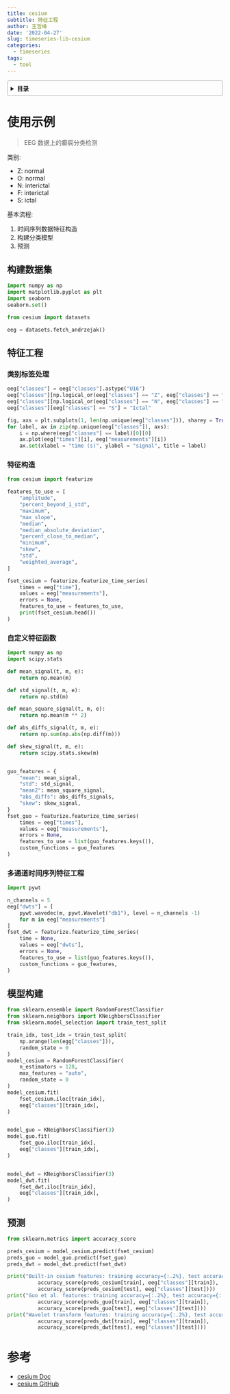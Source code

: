 ```yaml
---
title: cesium
subtitle: 特征工程
author: 王哲峰
date: '2022-04-27'
slug: timeseries-lib-cesium
categories:
  - timeseries
tags:
  - tool
---
```


<style>
details {
    border: 1px solid #aaa;
    border-radius: 4px;
    padding: .5em .5em 0;
}
summary {
    font-weight: bold;
    margin: -.5em -.5em 0;
    padding: .5em;
}
details[open] {
    padding: .5em;
}
details[open] summary {
    border-bottom: 1px solid #aaa;
    margin-bottom: .5em;
}
</style>

<details><summary>目录</summary><p>

- [使用示例](#使用示例)
  - [构建数据集](#构建数据集)
  - [特征工程](#特征工程)
    - [类别标签处理](#类别标签处理)
    - [特征构造](#特征构造)
    - [自定义特征函数](#自定义特征函数)
    - [多通道时间序列特征工程](#多通道时间序列特征工程)
  - [模型构建](#模型构建)
  - [预测](#预测)
- [参考](#参考)
</p></details><p></p>



# 使用示例

> EEG 数据上的癫痫分类检测

类别:

* Z: normal
* O: normal
* N: interictal
* F: interictal
* S: ictal

基本流程:

1. 时间序列数据特征构造
2. 构建分类模型
3. 预测

## 构建数据集

```python
import numpy as np
import matplotlib.pyplot as plt
import seaborn
seaborn.set()

from cesium import datasets

eeg = datasets.fetch_andrzejak()
```

## 特征工程

### 类别标签处理

```python
eeg["classes"] = eeg["classes"].astype("U16")
eeg["classes"][np.logical_or(eeg["classes"] == "Z", eeg["classes"] == "O")] = "Normal"
eeg["classes"][np.logical_or(eeg["classes"] == "N", eeg["classes"] == "F")] = "Interictal"
eeg["classes"][eeg["classes"] == "S"] = "Ictal"

fig, axs = plt.subplots(1, len(np.unique(eeg["classes"])), sharey = True)
for label, ax in zip(np.unique(eeg["classes"]), axs):
    i = np.where(eeg["classes"] == label)[0][0]
    ax.plot(eeg["times"][i], eeg["measurements"][i])
    ax.set(xlabel = "time (s)", ylabel = "signal", title = label)
```

### 特征构造

```python
from cesium import featurize

features_to_use = [
    "amplitude",
    "percent_beyond_1_std",
    "maximum",
    "max_slope",
    "median",
    "median_absolute_deviation",
    "percent_close_to_median",
    "minimum",
    "skew",
    "std",
    "weighted_average",
]

fset_cesium = featurize.featurize_time_series(
    times = eeg["time"],
    values = eeg["measurements"],
    errors = None,
    features_to_use = features_to_use,
    print(fset_cesium.head())
)
```

### 自定义特征函数

```python
import numpy as np
import scipy.stats

def mean_signal(t, m, e):
    return np.mean(m)

def std_signal(t, m, e):
    return np.std(m)

def mean_square_signal(t, m, e):
    return np.mean(m ** 2)

def abs_diffs_signal(t, m, e):
    return np.sum(np.abs(np.diff(m)))

def skew_signal(t, m, e):
    return scipy.stats.skew(m)


guo_features = {
    "mean": mean_signal,
    "std": std_signal,
    "mean2": mean_square_signal,
    "abs_diffs": abs_diffs_signals,
    "skew": skew_signal,
}
fset_guo = featurize.featurize_time_series(
    times = eeg["times"],
    values = eeg["measurements"],
    errors = None,
    features_to_use = list(guo_features.keys()),
    custom_functions = guo_features
)
```

### 多通道时间序列特征工程

```python
import pywt

n_channels = 5
eeg["dwts"] = [
    pywt.wavedec(m, pywt.Wavelet("db1"), level = n_channels -1)
    for m in eeg["measurements"]
]
fset_dwt = featurize.featurize_time_series(
    time = None,
    values = eeg["dwts"],
    errors = None,
    features_to_use = list(guo_features.keys()),
    custom_functions = guo_features,
)
```



## 模型构建

```python
from sklearn.ensemble import RandomForestClassifier
from sklearn.neighbors import KNeighborsClsssifier
from sklearn.model_selection import train_test_split

train_idx, test_idx = train_test_split(
    np.arange(len(egg["classes"])), 
    random_state = 0
)
model_cesium = RandomForestClassifier(
    n_estimators = 128,
    max_features = "auto",
    random_state = 0
)
model_cesium.fit(
    fset_cesium.iloc[train_idx],
    eeg["classes"][train_idx],
)


model_guo = KNeighborsClassifier(3)
model_guo.fit(
    fset_guo.iloc[train_idx],
    eeg["classes"][train_idx],
)


model_dwt = KNeighborsClassifier(3)
model_dwt.fit(
    fset_dwt.iloc[train_idx],
    eeg["classes"][train_idx],
)
```



## 预测

```python
from sklearn.metrics import accuracy_score

preds_cesium = model_cesium.predict(fset_cesium)
preds_guo = model_guo.predict(fset_guo)
preds_dwt = model_dwt.predict(fset_dwt)

print("Built-in cesium features: training accuracy={:.2%}, test accuracy={:.2%}".format(
          accuracy_score(preds_cesium[train], eeg["classes"][train]),
          accuracy_score(preds_cesium[test], eeg["classes"][test])))
print("Guo et al. features: training accuracy={:.2%}, test accuracy={:.2%}".format(
          accuracy_score(preds_guo[train], eeg["classes"][train]),
          accuracy_score(preds_guo[test], eeg["classes"][test])))
print("Wavelet transform features: training accuracy={:.2%}, test accuracy={:.2%}".format(
          accuracy_score(preds_dwt[train], eeg["classes"][train]),
          accuracy_score(preds_dwt[test], eeg["classes"][test])))
```


# 参考

* [cesium Doc](https://cesium-ml.org/docs/index.html)
* [cesium GitHub](https://github.com/cesium-ml/cesium)

